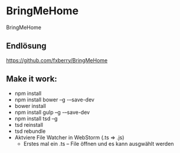 # BringMeHome
BringMeHome

## Endlösung 
https://github.com/fxberry/BringMeHome

## Make it work:
* npm install
* npm install bower –g -–save-dev
* bower install
* npm install gulp –g -–save-dev
* npm install tsd –g
* tsd reinstall
* tsd rebundle
* Aktviere File Watcher in WebStorm (.ts => .js)
   * Erstes mal ein .ts – File öffnen und es kann ausgwählt werden
